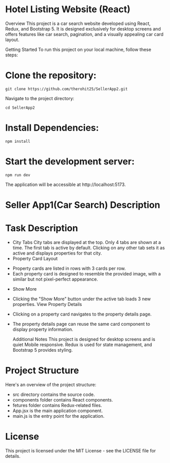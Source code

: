 # Hotel Listing Website (React)

Overview
This project is a car search website developed using React, Redux, and Bootstrap 5. It is designed exclusively for desktop screens and offers features like car search, pagination, and a visually appealing car card layout.

Getting Started
To run this project on your local machine, follow these steps:

# Clone the repository:

```
git clone https://github.com/therohit25/SellerApp2.git
```

Navigate to the project directory:

`cd SellerApp2`

# Install Dependencies:

```
npm install
```

# Start the development server:

```
npm run dev
```

The application will be accessible at http://localhost:5173.

# Seller App1(Car Search) Description

# Task Description

- City Tabs
  City tabs are displayed at the top.
  Only 4 tabs are shown at a time.
  The first tab is active by default.
  Clicking on any other tab sets it as active and displays properties for that city.
- Property Card Layout

* Property cards are listed in rows with 3 cards per row.
* Each property card is designed to resemble the provided image, with a similar but not pixel-perfect appearance.

- Show More

* Clicking the "Show More" button under the active tab loads 3 new properties.
  View Property Details
* Clicking on a property card navigates to the property details page.
* The property details page can reuse the same card component to display property information.

  Additional Notes
  This project is designed for desktop screens and is quiet Mobile responsive.
  Redux is used for state management, and Bootstrap 5 provides styling.

# Project Structure

Here's an overview of the project structure:

- src directory contains the source code.
- components folder contains React components.
- fetures folder contains Redux-related files.
- App.jsx is the main application component.
- main.js is the entry point for the application.

# License

This project is licensed under the MIT License - see the LICENSE file for details.
